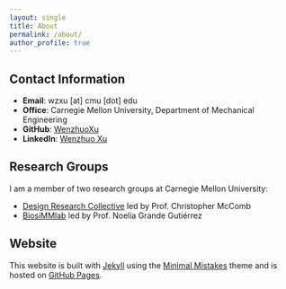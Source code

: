 ```yaml
---
layout: single
title: About
permalink: /about/
author_profile: true
---
```


## Contact Information

* **Email**: wzxu [at] cmu [dot] edu
* **Office**: Carnegie Mellon University, Department of Mechanical Engineering
* **GitHub**: [WenzhuoXu](https://github.com/WenzhuoXu)
* **LinkedIn**: [Wenzhuo Xu](https://www.linkedin.com/in/wenzhuo-xu-174592110/)

## Research Groups

I am a member of two research groups at Carnegie Mellon University:

* [Design Research Collective](https://cmudrc.github.io/) led by Prof. Christopher McComb
* [BiosiMMlab](https://www.meche.engineering.cmu.edu/faculty/gutierrez-biosimm-lab.html) led by Prof. Noelia Grande Gutiérrez

## Website

This website is built with [Jekyll](https://jekyllrb.com/) using the [Minimal Mistakes](https://mmistakes.github.io/minimal-mistakes/) theme and is hosted on [GitHub Pages](https://pages.github.com/).